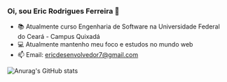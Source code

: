 ### Oi, sou Eric Rodrigues Ferreira 👋

- 📚 Atualmente curso Engenharia de Software na Universidade Federal do Ceará - Campus Quixadá
- 💻 Atualmente mantenho meu foco e estudos no mundo web
- 📫 Email: ericdesenvolvedor7@gmail.com

![Anurag's GitHub stats](https://github-readme-stats.vercel.app/api?username=ericrodriguesfer&show_icons=true&theme=tokyonight)

<!--
**ericrodriguesfer/ericrodriguesfer** is a ✨ _special_ ✨ repository because its `README.md` (this file) appears on your GitHub profile.

Here are some ideas to get you started:

- 🔭 I’m currently working on ...
- 🌱 I’m currently learning ...
- 👯 I’m looking to collaborate on ...
- 🤔 I’m looking for help with ...
- 💬 Ask me about ...
- 📫 How to reach me: ...
- 😄 Pronouns: ...
- ⚡ Fun fact: ...
-->
